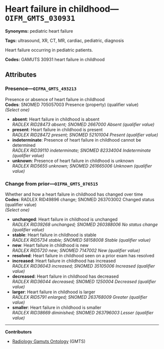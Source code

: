 # Heart failure in childhood—`OIFM_GMTS_030931`

**Synonyms:** pediatric heart failure

**Tags:** ultrasound, XR, CT, MR, cardiac, pediatric, diagnosis

Heart failure occurring in pediatric patients.

**Codes:** GAMUTS 30931 heart failure in childhood

## Attributes

### Presence—`OIFMA_GMTS_493213`

Presence or absence of heart failure in childhood  
**Codes**: SNOMED 705057003 Presence (property) (qualifier value)  
*(Select one)*

- **absent**: Heart failure in childhood is absent  
_RADLEX RID28473 absent; SNOMED 2667000 Absent (qualifier value)_
- **present**: Heart failure in childhood is present  
_RADLEX RID28472 present; SNOMED 52101004 Present (qualifier value)_
- **indeterminate**: Presence of heart failure in childhood cannot be determined  
_RADLEX RID39110 indeterminate; SNOMED 82334004 Indeterminate (qualifier value)_
- **unknown**: Presence of heart failure in childhood is unknown  
_RADLEX RID5655 unknown; SNOMED 261665006 Unknown (qualifier value)_

### Change from prior—`OIFMA_GMTS_076515`

Whether and how a heart failure in childhood has changed over time  
**Codes**: RADLEX RID49896 change; SNOMED 263703002 Changed status (qualifier value)  
*(Select one)*

- **unchanged**: Heart failure in childhood is unchanged  
_RADLEX RID39268 unchanged; SNOMED 260388006 No status change (qualifier value)_
- **stable**: Heart failure in childhood is stable  
_RADLEX RID5734 stable; SNOMED 58158008 Stable (qualifier value)_
- **new**: Heart failure in childhood is new  
_RADLEX RID5720 new; SNOMED 7147002 New (qualifier value)_
- **resolved**: Heart failure in childhood seen on a prior exam has resolved  
- **increased**: Heart failure in childhood has increased  
_RADLEX RID36043 increased; SNOMED 35105006 Increased (qualifier value)_
- **decreased**: Heart failure in childhood has decreased  
_RADLEX RID36044 decreased; SNOMED 1250004 Decreased (qualifier value)_
- **larger**: Heart failure in childhood is larger  
_RADLEX RID5791 enlarged; SNOMED 263768009 Greater (qualifier value)_
- **smaller**: Heart failure in childhood is smaller  
_RADLEX RID38669 diminished; SNOMED 263796003 Lesser (qualifier value)_

---

**Contributors**

- [Radiology Gamuts Ontology](https://gamuts.net/) (GMTS)